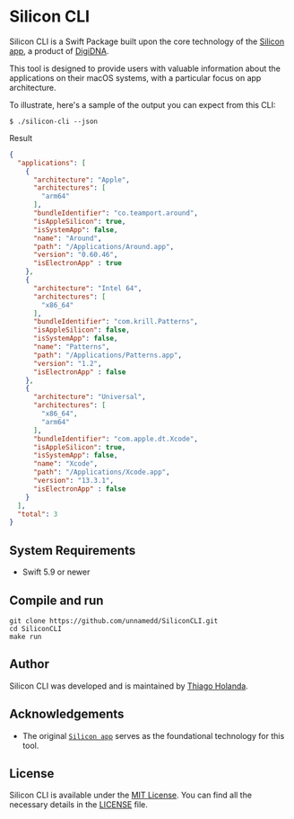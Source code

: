 # Silicon CLI

Silicon CLI is a Swift Package built upon the core technology of the [Silicon app](https://github.com/DigiDNA/Silicon), a product of [DigiDNA](https://www.digidna.net).
 
This tool is designed to provide users with valuable information about the applications on their macOS systems, with a particular focus on app architecture. 

To illustrate, here's a sample of the output you can expect from this CLI:

```shell
$ ./silicon-cli --json
```

Result

```json
{
  "applications": [
    {
      "architecture": "Apple",
      "architectures": [
        "arm64"
      ],
      "bundleIdentifier": "co.teamport.around",
      "isAppleSilicon": true,
      "isSystemApp": false,
      "name": "Around",
      "path": "/Applications/Around.app",
      "version": "0.60.46",
      "isElectronApp" : true
    },
    {
      "architecture": "Intel 64",
      "architectures": [
        "x86_64"
      ],
      "bundleIdentifier": "com.krill.Patterns",
      "isAppleSilicon": false,
      "isSystemApp": false,
      "name": "Patterns",
      "path": "/Applications/Patterns.app",
      "version": "1.2",
      "isElectronApp" : false
    },
    {
      "architecture": "Universal",
      "architectures": [
        "x86_64",
        "arm64"
      ],
      "bundleIdentifier": "com.apple.dt.Xcode",
      "isAppleSilicon": true,
      "isSystemApp": false,
      "name": "Xcode",
      "path": "/Applications/Xcode.app",
      "version": "13.3.1",
      "isElectronApp" : false
    }
  ],
  "total": 3
}
```

## System Requirements

-  Swift 5.9 or newer

## Compile and run

```shell
git clone https://github.com/unnamedd/SiliconCLI.git
cd SiliconCLI
make run
```

## Author

Silicon CLI was developed and is maintained by [Thiago Holanda](https://twitter.com/tholanda).

## Acknowledgements

-  The original [`Silicon app`](https://github.com/DigiDNA/Silicon) serves as the foundational technology for this tool.

## License

Silicon CLI is available under the [MIT License](http://opensource.org/licenses/MIT). 
You can find all the necessary details in the [LICENSE](LICENSE) file.
